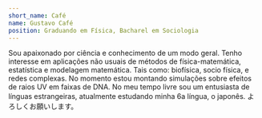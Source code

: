 ```yaml
---
short_name: Café
name: Gustavo Café
position: Graduando em Física, Bacharel em Sociologia  
---
```

Sou apaixonado por ciência e conhecimento de um modo geral. Tenho interesse em aplicações não usuais de métodos de física-matemática, estatística e modelagem matemática. Tais como: biofísica, socio física, e redes complexas. No momento estou montando simulações sobre efeitos de raios UV em faixas de DNA. No meu tempo livre sou um entusiasta de línguas estrangeiras, atualmente estudando minha 6a língua, o japonês. よろしくお願いします。
